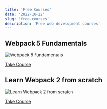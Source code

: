 ```yaml
---
title: 'Free Courses'
date: '2022-10-22'
slug: 'free-courses'
description: 'Free web development courses'
---
```


## Webpack 5 Fundamentals

![Webpack 5 Fundamentals](/images/courses/webpack-5.png)

[Take Course](https://www.udemy.com/course/webpack-5-fundamentals/)

## Learn Webpack 2 from scratch

![Learn Webpack 2 from scratch](/images/courses/webpack.png)

[Take Course](https://www.udemy.com/course/learn-webpack-2-from-scratch/)
